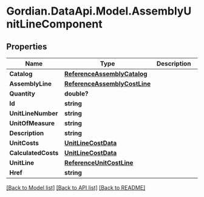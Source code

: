 # Gordian.DataApi.Model.AssemblyUnitLineComponent
## Properties

Name | Type | Description | Notes
------------ | ------------- | ------------- | -------------
**Catalog** | [**ReferenceAssemblyCatalog**](ReferenceAssemblyCatalog.md) |  | [optional] 
**AssemblyLine** | [**ReferenceAssemblyCostLine**](ReferenceAssemblyCostLine.md) |  | [optional] 
**Quantity** | **double?** |  | [optional] 
**Id** | **string** |  | [optional] 
**UnitLineNumber** | **string** |  | [optional] 
**UnitOfMeasure** | **string** |  | [optional] 
**Description** | **string** |  | [optional] 
**UnitCosts** | [**UnitLineCostData**](UnitLineCostData.md) |  | [optional] 
**CalculatedCosts** | [**UnitLineCostData**](UnitLineCostData.md) |  | [optional] 
**UnitLine** | [**ReferenceUnitCostLine**](ReferenceUnitCostLine.md) |  | [optional] 
**Href** | **string** |  | [optional] 

[[Back to Model list]](../README.md#documentation-for-models) [[Back to API list]](../README.md#documentation-for-api-endpoints) [[Back to README]](../README.md)

